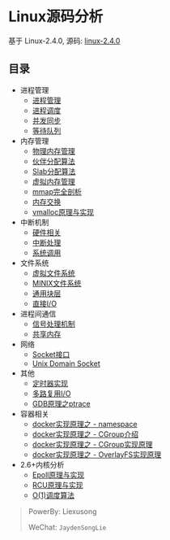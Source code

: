 # Linux源码分析
基于 Linux-2.4.0, 源码: [linux-2.4.0](https://github.com/liexusong/linux-2.4.0)

## 目录

* 进程管理
    * [进程管理](https://github.com/liexusong/linux-source-code-analyze/blob/master/process-management.md)
    * [进程调度](https://github.com/liexusong/linux-source-code-analyze/blob/master/process-schedule.md)
    * [并发同步](https://github.com/liexusong/linux-source-code-analyze/blob/master/concurrency-synchronize.md)
    * [等待队列](https://github.com/liexusong/linux-source-code-analyze/blob/master/waitqueue.md)
* 内存管理
    * [物理内存管理](https://github.com/liexusong/linux-source-code-analyze/blob/master/physical-memory-managemen.md)
    * [伙伴分配算法](https://github.com/liexusong/linux-source-code-analyze/blob/master/physical-memory-buddy-system.md)
    * [Slab分配算法](https://github.com/liexusong/linux-source-code-analyze/blob/master/physical-memory-slab-algorithm.md)
    * [虚拟内存管理](https://github.com/liexusong/linux-source-code-analyze/blob/master/virtual_memory_address_manager.md)
    * [mmap完全剖析](https://github.com/liexusong/linux-source-code-analyze/blob/master/memory_mmap.md)
    * [内存交换](https://github.com/liexusong/linux-source-code-analyze/blob/master/memory_swap.md)
    * [vmalloc原理与实现](https://github.com/liexusong/linux-source-code-analyze/blob/master/vmalloc-memory-implements.md)
* 中断机制
    * [硬件相关](https://github.com/liexusong/linux-source-code-analyze/blob/master/interrupt_hardware.md)
    * [中断处理](https://github.com/liexusong/linux-source-code-analyze/blob/master/interrupt_softward.md)
    * [系统调用](https://github.com/liexusong/linux-source-code-analyze/blob/master/syscall.md)
* 文件系统
    * [虚拟文件系统](https://github.com/liexusong/linux-source-code-analyze/blob/master/virtual_file_system.md)
    * [MINIX文件系统](https://github.com/liexusong/linux-source-code-analyze/blob/master/minix_file_system.md)
    * [通用块层](https://github.com/liexusong/linux-source-code-analyze/blob/master/filesystem-generic-block-layer.md)
    * [直接I/O](https://github.com/liexusong/linux-source-code-analyze/blob/master/direct-io.md)
* 进程间通信
    * [信号处理机制](https://github.com/liexusong/linux-source-code-analyze/blob/master/signal.md)
    * [共享内存](https://github.com/liexusong/linux-source-code-analyze/blob/master/ipc-shm.md)
* 网络
    * [Socket接口](https://github.com/liexusong/linux-source-code-analyze/blob/master/socket_interface.md)
    * [Unix Domain Socket](https://github.com/liexusong/linux-source-code-analyze/blob/master/unix-domain-sockets.md)
* 其他
    * [定时器实现](https://github.com/liexusong/linux-source-code-analyze/blob/master/kernel-timer.md)
    * [多路复用I/O](https://github.com/liexusong/linux-source-code-analyze/blob/master/multiplexing-io.md)
    * [GDB原理之ptrace](https://github.com/liexusong/linux-source-code-analyze/blob/master/ptrace.md)
* 容器相关
    * [docker实现原理之 - namespace](https://github.com/liexusong/linux-source-code-analyze/blob/master/namespace.md)
    * [docker实现原理之 - CGroup介绍](https://github.com/liexusong/linux-source-code-analyze/blob/master/cgroup.md)
    * [docker实现原理之 - CGroup实现原理](https://github.com/liexusong/linux-source-code-analyze/blob/master/cgroup-principle.md)
    * [docker实现原理之 - OverlayFS实现原理](https://github.com/liexusong/linux-source-code-analyze/blob/master/overlayfs.md)
* 2.6+内核分析
    * [Epoll原理与实现](https://github.com/liexusong/linux-source-code-analyze/blob/master/epoll-principle.md)
    * [RCU原理与实现](https://github.com/liexusong/linux-source-code-analyze/blob/master/rcu.md)
    * [O(1)调度算法](https://github.com/liexusong/linux-source-code-analyze/blob/master/process-schedule-o1.md)

> PowerBy: Liexusong
>
> WeChat: `JaydenSongLie`
